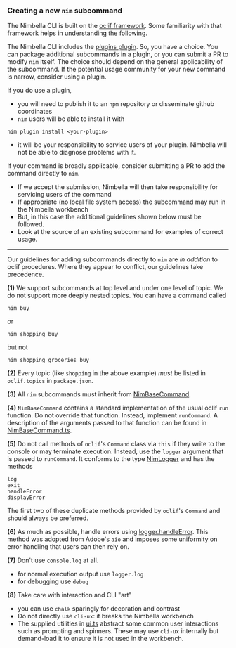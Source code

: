 ### Creating a new `nim` subcommand

The Nimbella CLI is built on the [oclif framework](https://oclif.io/docs/introduction.html).  Some familiarity with that framework helps in understanding the following.

The Nimbella CLI includes the [plugins plugin](https://github.com/oclif/plugin-plugins).  So, you have a choice.  You can package additional subcommands in a plugin, or you can submit a PR to modify `nim` itself.  The choice should depend on the general applicability of the subcommand.  If the potential usage community for your new command is narrow, consider using a plugin.

If you do use a plugin,

- you will need to publish it to an `npm` repository or disseminate github coordinates
- `nim` users will be able to install it with

```
nim plugin install <your-plugin>
```

- it will be your responsibility to service users of your plugin.  Nimbella will not be able to diagnose problems with it.

If your command is broadly applicable, consider submitting a PR to add the command directly to `nim`.  

- If we accept the submission, Nimbella will then take responsibility for servicing users of the command
- If appropriate (no local file system access) the subcommand may run in the Nimbella workbench
- But, in this case the additional guidelines shown below must be followed.
- Look at the source of an existing subcommand for examples of correct usage.

---

Our guidelines for adding subcommands directly to `nim` are _in addition_ to oclif procedures.  Where they appear to conflict, our guidelines take precedence.

**(1)** We support subcommands at top level and under one level of topic.  We do not support more deeply nested topics.  You can have a command called 

```
nim buy
```

or

```
nim shopping buy
```

but not 

```
nim shopping groceries buy
```

**(2)** Every topic (like `shopping` in the above example) _must_ be listed in `oclif.topics` in `package.json`.

**(3)** All `nim` subcommands must inherit from [NimBaseCommand](https://github.com/nimbella/nimbella-cli/blob/dd0396b30b47b419717055871f0955c77ad0d833/deployer/src/NimBaseCommand.ts).

**(4)** `NimBaseCommand` contains a standard implementation of the usual oclif `run` function.  Do not override that function.  Instead, implement `runCommand`.  A description of the arguments passed to that function can be found in [NimBaseCommand.ts](https://github.com/nimbella/nimbella-cli/blob/dd0396b30b47b419717055871f0955c77ad0d833/deployer/src/NimBaseCommand.ts#L112).

**(5)** Do not call methods of `oclif`'s `Command` class via `this` if they write to the console or may terminate execution.  Instead, use the `logger` argument that is passed to `runCommand`.   It conforms to the type [NimLogger](https://github.com/nimbella/nimbella-cli/blob/dd0396b30b47b419717055871f0955c77ad0d833/deployer/src/NimBaseCommand.ts#L53) and has the methods

```
log
exit
handleError
displayError
```

The first two of these duplicate methods provided by `oclif`'s `Command` and should always be preferred.

**(6)** As much as possible, handle errors using [logger.handleError](https://github.com/nimbella/nimbella-cli/blob/dd0396b30b47b419717055871f0955c77ad0d833/deployer/src/NimBaseCommand.ts#L241).  This method was adopted from Adobe's `aio` and imposes some uniformity on error handling that users can then rely on.

**(7)** Don't use `console.log` at all.

- for normal execution output use `logger.log`
- for debugging use `debug`

**(8)** Take care with interaction and CLI "art"

- you can use `chalk` sparingly for decoration and contrast
- Do not directly use `cli-ux`: it breaks the Nimbella workbench
- The supplied utilities in [ui.ts](https://github.com/nimbella/nimbella-cli/blob/master/src/ui.ts) abstract some common user interactions such as prompting and spinners.  These may use `cli-ux` internally but demand-load it to ensure it is not used in the workbench.


